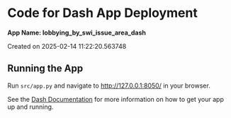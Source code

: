 # Code for Dash App Deployment

**App Name: lobbying_by_swi_issue_area_dash**

Created on 2025-02-14 11:22:20.563748

## Running the App

Run `src/app.py` and navigate to http://127.0.0.1:8050/ in your browser.

See the [Dash Documentation](https://dash.plotly.com/introduction) for more information on how to get your app up and running.
